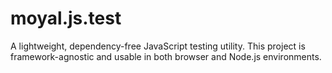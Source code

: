 # moyal.js.test
A lightweight, dependency-free JavaScript testing utility.  This project is framework-agnostic and usable in both browser and Node.js environments.
